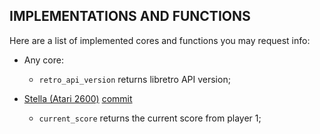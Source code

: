 ## IMPLEMENTATIONS AND FUNCTIONS

Here are a list of implemented cores and functions you may request info:

- Any core:
	- `retro_api_version` returns libretro API version;

- [Stella (Atari 2600)](https://github.com/stella-emu/stella) [commit](https://github.com/stella-emu/stella/commit/4fce2156dfe6d6eeec5f80d0e643781c2d7f9317)
	- `current_score` returns the current score from player 1;